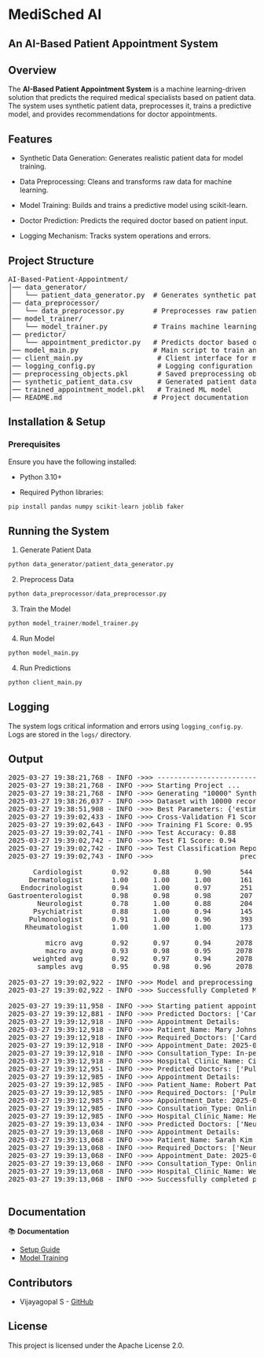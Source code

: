 # MediSched AI
## An AI-Based Patient Appointment System

## Overview

The **AI-Based Patient Appointment System** is a machine learning-driven solution that predicts the required medical specialists based on patient data. The system uses synthetic patient data, preprocesses it, trains a predictive model, and provides recommendations for doctor appointments. 

## Features

- Synthetic Data Generation: Generates realistic patient data for model training.

- Data Preprocessing: Cleans and transforms raw data for machine learning.

- Model Training: Builds and trains a predictive model using scikit-learn.

- Doctor Prediction: Predicts the required doctor based on patient input.

- Logging Mechanism: Tracks system operations and errors.

## Project Structure

<pre>
AI-Based-Patient-Appointment/
│── data_generator/
│   └── patient_data_generator.py  # Generates synthetic patient data
│── data_preprocessor/
│   └── data_preprocessor.py       # Preprocesses raw patient data
│── model_trainer/
│   └── model_trainer.py           # Trains machine learning model
│── predictor/
│   └── appointment_predictor.py   # Predicts doctor based on patient input
│── model_main.py                  # Main script to train and save model
│── client_main.py                  # Client interface for making predictions
│── logging_config.py               # Logging configuration for system events
│── preprocessing_objects.pkl       # Saved preprocessing objects (scaler, encoders, etc.)
│── synthetic_patient_data.csv      # Generated patient dataset
│── trained_appointment_model.pkl   # Trained ML model
│── README.md                      # Project documentation
</pre>

## Installation & Setup

### Prerequisites

Ensure you have the following installed:

- Python 3.10+

- Required Python libraries:

```python
pip install pandas numpy scikit-learn joblib faker
```
## Running the System

1. Generate Patient Data

```python
python data_generator/patient_data_generator.py
```

2. Preprocess Data

```python
python data_preprocessor/data_preprocessor.py
```

3. Train the Model

```python
python model_trainer/model_trainer.py
```

4. Run Model

```python
python model_main.py
```

4. Run Predictions

```python
python client_main.py
```

## Logging
The system logs critical information and errors using `logging_config.py`. Logs are stored in the `logs/` directory.

## Output

<pre>
2025-03-27 19:38:21,768 - INFO ->>> --------------------------------------------------------------------------------
2025-03-27 19:38:21,768 - INFO ->>> Starting Project ...
2025-03-27 19:38:21,768 - INFO ->>> Generating "10000" Synthetic Patient Data ...
2025-03-27 19:38:26,037 - INFO ->>> Dataset with 10000 records generated and saved to synthetic_patient_data.csv!
2025-03-27 19:38:51,908 - INFO ->>> Best Parameters: {'estimator__max_depth': 7, 'estimator__min_samples_leaf': 7, 'estimator__min_samples_split': 10, 'estimator__n_estimators': 100}
2025-03-27 19:39:02,433 - INFO ->>> Cross-Validation F1 Score: 0.95 (�0.01)
2025-03-27 19:39:02,643 - INFO ->>> Training F1 Score: 0.95
2025-03-27 19:39:02,741 - INFO ->>> Test Accuracy: 0.88
2025-03-27 19:39:02,742 - INFO ->>> Test F1 Score: 0.94
2025-03-27 19:39:02,742 - INFO ->>> Test Classification Report:
2025-03-27 19:39:02,743 - INFO ->>>                     precision    recall  f1-score   support

      Cardiologist       0.92      0.88      0.90       544
     Dermatologist       1.00      1.00      1.00       161
   Endocrinologist       0.94      1.00      0.97       251
Gastroenterologist       0.98      0.98      0.98       207
       Neurologist       0.78      1.00      0.88       204
      Psychiatrist       0.88      1.00      0.94       145
     Pulmonologist       0.91      1.00      0.96       393
    Rheumatologist       1.00      1.00      1.00       173

         micro avg       0.92      0.97      0.94      2078
         macro avg       0.93      0.98      0.95      2078
      weighted avg       0.92      0.97      0.94      2078
       samples avg       0.95      0.98      0.96      2078

2025-03-27 19:39:02,922 - INFO ->>> Model and preprocessing objects saved!
2025-03-27 19:39:02,922 - INFO ->>> Successfully Completed Model Training and Testing...

2025-03-27 19:39:11,958 - INFO ->>> Starting patient appointment demo...
2025-03-27 19:39:12,881 - INFO ->>> Predicted Doctors: ['Cardiologist']
2025-03-27 19:39:12,918 - INFO ->>> Appointment Details:
2025-03-27 19:39:12,918 - INFO ->>> Patient_Name: Mary Johnson
2025-03-27 19:39:12,918 - INFO ->>> Required_Doctors: ['Cardiologist']
2025-03-27 19:39:12,918 - INFO ->>> Appointment_Date: 2025-03-27
2025-03-27 19:39:12,918 - INFO ->>> Consultation_Type: In-person
2025-03-27 19:39:12,918 - INFO ->>> Hospital_Clinic_Name: City Hospital
2025-03-27 19:39:12,951 - INFO ->>> Predicted Doctors: ['Pulmonologist']
2025-03-27 19:39:12,985 - INFO ->>> Appointment Details:
2025-03-27 19:39:12,985 - INFO ->>> Patient_Name: Robert Patel
2025-03-27 19:39:12,985 - INFO ->>> Required_Doctors: ['Pulmonologist']
2025-03-27 19:39:12,985 - INFO ->>> Appointment_Date: 2025-03-27
2025-03-27 19:39:12,985 - INFO ->>> Consultation_Type: Online
2025-03-27 19:39:12,985 - INFO ->>> Hospital_Clinic_Name: Health Clinic
2025-03-27 19:39:13,034 - INFO ->>> Predicted Doctors: ['Neurologist']
2025-03-27 19:39:13,068 - INFO ->>> Appointment Details:
2025-03-27 19:39:13,068 - INFO ->>> Patient_Name: Sarah Kim
2025-03-27 19:39:13,068 - INFO ->>> Required_Doctors: ['Neurologist']
2025-03-27 19:39:13,068 - INFO ->>> Appointment_Date: 2025-03-27
2025-03-27 19:39:13,068 - INFO ->>> Consultation_Type: Online
2025-03-27 19:39:13,068 - INFO ->>> Hospital_Clinic_Name: Wellness Center
2025-03-27 19:39:13,068 - INFO ->>> Successfully completed patient appointment demo ...

</pre>

## Documentation

📚 **Documentation**
- [Setup Guide](docs/setup.md)
- [Model Training](docs/training.md)


## Contributors

- Vijayagopal S - [GitHub](https://github.com/vijayagopalsb)

## License

This project is licensed under the Apache License 2.0.
